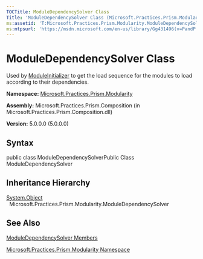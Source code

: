 ```yaml
---
TOCTitle: ModuleDependencySolver Class
Title: 'ModuleDependencySolver Class (Microsoft.Practices.Prism.Modularity)'
ms:assetid: 'T:Microsoft.Practices.Prism.Modularity.ModuleDependencySolver'
ms:mtpsurl: 'https://msdn.microsoft.com/en-us/library/Gg431496(v=PandP.50)'
---
```



# ModuleDependencySolver Class

Used by [ModuleInitializer](https://msdn.microsoft.com/library/microsoft.practices.prism.modularity.moduleinitializer) to get the load sequence for the modules to load according to their dependencies.

**Namespace:** [Microsoft.Practices.Prism.Modularity](https://msdn.microsoft.com/library/microsoft.practices.prism.modularity)
**Assembly:** Microsoft.Practices.Prism.Composition (in Microsoft.Practices.Prism.Composition.dll)

**Version:** 5.0.0.0 (5.0.0.0)

## Syntax

public class ModuleDependencySolverPublic Class ModuleDependencySolver

## Inheritance Hierarchy

<span id="familyToggle"></span>[System.Object](http://msdn.microsoft.com/en-us/library/e5kfa45b)
  Microsoft.Practices.Prism.Modularity.ModuleDependencySolver

## See Also

[ModuleDependencySolver Members](https://msdn.microsoft.com/allmembers.t:microsoft.practices.prism.modularity.moduledependencysolver)

[Microsoft.Practices.Prism.Modularity Namespace](https://msdn.microsoft.com/library/microsoft.practices.prism.modularity)
